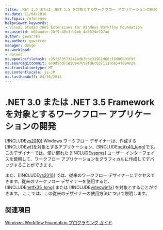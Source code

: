 ```yaml
---
title: .NET 3.0 または .NET 3.5 を対象とするワークフロー アプリケーションの開発フレームワーク |Microsoft ドキュメント
ms.date: 11/04/2016
ms.topic: reference
helpviewer_keywords:
- Visual Studio 2005 Extensions for Windows Workflow Foundation
ms.assetid: b60aadee-3bf9-48c3-b2eb-4d5524e927ad
author: gewarren
ms.author: gewarren
manager: douge
ms.workload:
- dotnet
ms.openlocfilehash: c95f383573241edb2bbc31961d60c16d06b03f9f
ms.sourcegitcommit: 6a9d5bd75e50947659fd6c837111a6a547884e2a
ms.translationtype: MT
ms.contentlocale: ja-JP
ms.lasthandoff: 04/16/2018
---
```

# <a name="developing-workflow-applications-targeting-the-net-30-or-net-35-framework"></a>.NET 3.0 または .NET 3.5 Framework を対象とするワークフロー アプリケーションの開発
[!INCLUDE[vs2010](../misc/includes/vs2010_md.md)] Windows ワークフロー デザイナーは、作成する[!INCLUDE[wf](../workflow-designer/includes/wf_md.md)]を対象とするアプリケーション、[!INCLUDE[netfx40_long](../workflow-designer/includes/netfx40_long_md.md)]です。 このデザイナーでは、使い慣れた [!INCLUDE[vsprvs](../code-quality/includes/vsprvs_md.md)] ユーザー インターフェイスを使用して、ワークフロー アプリケーションをグラフィカルに作成してデバッグすることができます。

 また、[!INCLUDE[vs2010](../misc/includes/vs2010_md.md)] では、従来のワークフロー デザイナーにアクセスできます。従来のワークフロー デザイナーを使用すると、[!INCLUDE[netfx35_long](../workflow-designer/includes/netfx35_long_md.md)] または [!INCLUDE[vstecwinfx](../workflow-designer/includes/vstecwinfx_md.md)] を対象とすることができます。 ここでは、この従来のデザイナーの使用方法について説明します。

## <a name="related-sections"></a>関連項目
 [Windows Workflow Foundation プログラミング ガイド](http://go.microsoft.com/fwlink?LinkID=65012)
